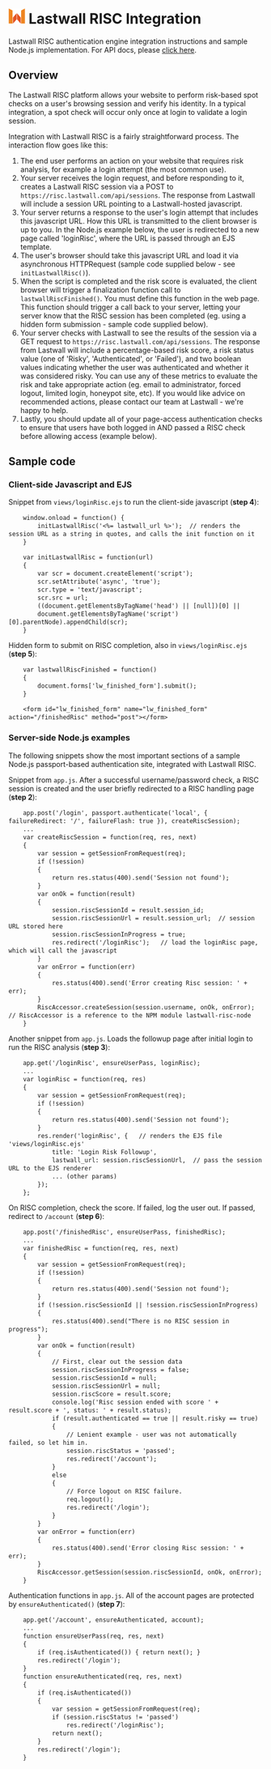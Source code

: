 # ![Lastwall Logo](logo.png) Lastwall RISC Integration

Lastwall RISC authentication engine integration instructions and sample Node.js implementation. For API docs, please [click here](API.md).

## Overview

The Lastwall RISC platform allows your website to perform risk-based spot checks on a user's browsing session and verify his identity. In a typical integration, a spot check will occur only once at login to validate a login session.

Integration with Lastwall RISC is a fairly straightforward process. The interaction flow goes like this:

1. The end user performs an action on your website that requires risk analysis, for example a login attempt (the most common use).
2. Your server receives the login request, and before responding to it, creates a Lastwall RISC session via a POST to `https://risc.lastwall.com/api/sessions`. The response from Lastwall will include a session URL pointing to a Lastwall-hosted javascript.
3. Your server returns a response to the user's login attempt that includes this javascript URL. How this URL is transmitted to the client browser is up to you. In the Node.js example below, the user is redirected to a new page called 'loginRisc', where the URL is passed through an EJS template.
4. The user's browser should take this javascript URL and load it via asynchronous HTTPRequest (sample code supplied below - see `initLastwallRisc()`).
5. When the script is completed and the risk score is evaluated, the client browser will trigger a finalization function call to `lastwallRiscFinished()`. You must define this function in the web page. This function should trigger a call back to your server, letting your server know that the RISC session has been completed (eg. using a hidden form submission - sample code supplied below).
6. Your server checks with Lastwall to see the results of the session via a GET request to `https://risc.lastwall.com/api/sessions`. The response from Lastwall will include a percentage-based risk score, a risk status value (one of 'Risky', 'Authenticated', or 'Failed'), and two boolean values indicating whether the user was authenticated and whether it was considered risky. You can use any of these metrics to evaluate the risk and take appropriate action (eg. email to administrator, forced logout, limited login, honeypot site, etc). If you would like advice on recommended actions, please contact our team at Lastwall - we're happy to help.
7. Lastly, you should update all of your page-access authentication checks to ensure that users have both logged in AND passed a RISC check before allowing access (example below).


## Sample code

### Client-side Javascript and EJS

Snippet from `views/loginRisc.ejs` to run the client-side javascript (**step 4**):

```
    window.onload = function() {
        initLastwallRisc('<%= lastwall_url %>');  // renders the session URL as a string in quotes, and calls the init function on it
    }
```

```
    var initLastwallRisc = function(url)
    {
        var scr = document.createElement('script');
        scr.setAttribute('async', 'true');
        scr.type = 'text/javascript';
        scr.src = url;
        ((document.getElementsByTagName('head') || [null])[0] ||
        document.getElementsByTagName('script')[0].parentNode).appendChild(scr);
    }
```

Hidden form to submit on RISC completion, also in `views/loginRisc.ejs` (**step 5**):

```
    var lastwallRiscFinished = function()
    {
        document.forms['lw_finished_form'].submit();
    }
```

```
    <form id="lw_finished_form" name="lw_finished_form" action="/finishedRisc" method="post"></form>
```

### Server-side Node.js examples

The following snippets show the most important sections of a sample Node.js passport-based authentication site, integrated with Lastwall RISC.

Snippet from `app.js`. After a successful username/password check, a RISC session is created and the user briefly redirected to a RISC handling page (**step 2**):

```
    app.post('/login', passport.authenticate('local', { failureRedirect: '/', failureFlash: true }), createRiscSession);
    ...
    var createRiscSession = function(req, res, next)
    {
        var session = getSessionFromRequest(req);
        if (!session)
        {
            return res.status(400).send('Session not found');
        }
        var onOk = function(result)
        {
            session.riscSessionId = result.session_id;
            session.riscSessionUrl = result.session_url;  // session URL stored here
            session.riscSessionInProgress = true;
            res.redirect('/loginRisc');   // load the loginRisc page, which will call the javascript
        }
        var onError = function(err)
        {
            res.status(400).send('Error creating Risc session: ' + err);
        }
        RiscAccessor.createSession(session.username, onOk, onError);  // RiscAccessor is a reference to the NPM module lastwall-risc-node
    }
```

Another snippet from `app.js`. Loads the followup page after initial login to run the RISC analysis (**step 3**):

```
    app.get('/loginRisc', ensureUserPass, loginRisc);
    ...
    var loginRisc = function(req, res)
    {
        var session = getSessionFromRequest(req);
        if (!session)
        {
            return res.status(400).send('Session not found');
        }
        res.render('loginRisc', {   // renders the EJS file 'views/loginRisc.ejs'
            title: 'Login Risk Followup',
            lastwall_url: session.riscSessionUrl,  // pass the session URL to the EJS renderer
            ... (other params)
        });
    };
```

On RISC completion, check the score. If failed, log the user out. If passed, redirect to `/account` (**step 6**):

```
    app.post('/finishedRisc', ensureUserPass, finishedRisc);
    ...
    var finishedRisc = function(req, res, next)
    {
        var session = getSessionFromRequest(req);
        if (!session)
        {
            return res.status(400).send('Session not found');
        }
        if (!session.riscSessionId || !session.riscSessionInProgress)
        {
            res.status(400).send("There is no RISC session in progress");
        }
        var onOk = function(result)
        {
            // First, clear out the session data
            session.riscSessionInProgress = false;
            session.riscSessionId = null;
            session.riscSessionUrl = null;
            session.riscScore = result.score;
            console.log('Risc session ended with score ' + result.score + ', status: ' + result.status);
            if (result.authenticated == true || result.risky == true)
            {
                // Lenient example - user was not automatically failed, so let him in.
                session.riscStatus = 'passed';
                res.redirect('/account');
            }
            else
            {
                // Force logout on RISC failure.
                req.logout();
                res.redirect('/login');
            }
        }
        var onError = function(err)
        {
            res.status(400).send('Error closing Risc session: ' + err);
        }
        RiscAccessor.getSession(session.riscSessionId, onOk, onError); 
    }
```

Authentication functions in `app.js`. All of the account pages are protected by `ensureAuthenticated()` (**step 7**):

```
    app.get('/account', ensureAuthenticated, account);
    ...
    function ensureUserPass(req, res, next)
    {
        if (req.isAuthenticated()) { return next(); }
        res.redirect('/login');
    }
    function ensureAuthenticated(req, res, next)
    {
        if (req.isAuthenticated())
        {
            var session = getSessionFromRequest(req);
            if (session.riscStatus != 'passed')
                res.redirect('/loginRisc');
            return next();
        }
        res.redirect('/login');
    }
```
